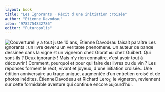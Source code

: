 ```yaml
---
layout: book
title: "Les Ignorants - Récit d'une initiation croisée"
author: "Etienne Davodeau"
isbn: "9782754832786"
editor: "Futuropolis"
---
```

![Couverture](/img/9782754832786.jpg)Il y a tout juste 10 ans, Étienne Davodeau faisait paraître Les ignorants : un livre devenu un véritable phénomène. Un auteur de bande dessinée dans la vigne et un vigneron chez Gibrat ou chez Guibert. Qui sont-ils ? Deux ignorants ! Mais n'y rien connaître, c'est avoir tout à découvrir ! Comment, pourquoi et pour qui faire des livres ou du vin ? Les réponses forment le récit, vivant et joyeux, d'une initiation croisée...Une édition anniversaire au tirage unique, augmentée d'un entretien croisé et de photos inédites. Étienne Davodeau et Richard Leroy, le vigneron, reviennent sur cette formidable aventure qui continue encore aujourd'hui.
